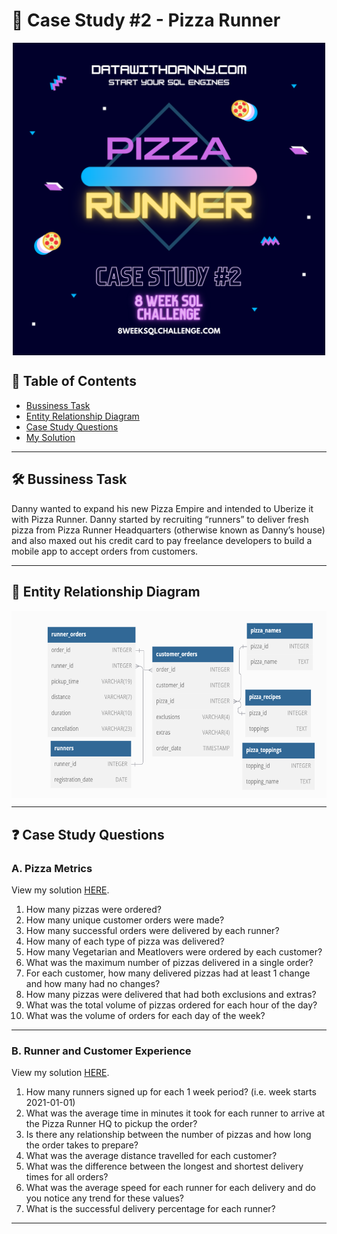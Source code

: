 # 🍕 Case Study #2 - Pizza Runner
<p align="center">
<img src="https://github.com/sagarsavalgi/8-Week-SQL-Challenge/blob/main/IMG/case2.png" align="center" width="500" height="500" >
  
## 📕 Table of Contents
* [Bussiness Task](https://github.com/sagarsavalgi/8-Week-SQL-Challenge/edit/main/Case%20Study%20%232%20-%20Pizza%20Runner/README.md#%EF%B8%8F-bussiness-task)
* [Entity Relationship Diagram](https://github.com/sagarsavalgi/8-Week-SQL-Challenge/edit/main/Case%20Study%20%232%20-%20Pizza%20Runner/README.md#-entity-relationship-diagram)
* [Case Study Questions](https://github.com/sagarsavalgi/8-Week-SQL-Challenge/edit/main/Case%20Study%20%232%20-%20Pizza%20Runner/README.md#-case-study-questions)
* [My Solution]()

---
## 🛠️ Bussiness Task
Danny wanted to expand his new Pizza Empire and intended to Uberize it with Pizza Runner. 
Danny started by recruiting “runners” to deliver fresh pizza from Pizza Runner Headquarters (otherwise known as Danny’s house) 
and also maxed out his credit card to pay freelance developers to build a mobile app to accept orders from customers.

---
## 🔐 Entity Relationship Diagram
<p align="center">
<img src="https://github.com/sagarsavalgi/8-Week-SQL-Challenge/blob/main/IMG/2.2.png" align="center" width="550" height="300" >

---
## ❓ Case Study Questions
### A. Pizza Metrics
View my solution [HERE](https://github.com/sagarsavalgi/8-Week-SQL-Challenge/blob/main/Case%20Study%20%232%20-%20Pizza%20Runner/A.%20Pizza%20Metrics.md).

1. How many pizzas were ordered?
2. How many unique customer orders were made?
3. How many successful orders were delivered by each runner?
4. How many of each type of pizza was delivered?
5. How many Vegetarian and Meatlovers were ordered by each customer?
6. What was the maximum number of pizzas delivered in a single order?
7. For each customer, how many delivered pizzas had at least 1 change and how many had no changes?
8. How many pizzas were delivered that had both exclusions and extras?
9. What was the total volume of pizzas ordered for each hour of the day?
10. What was the volume of orders for each day of the week?

---
### B. Runner and Customer Experience
View my solution [HERE]().

1. How many runners signed up for each 1 week period? (i.e. week starts 2021-01-01)
2. What was the average time in minutes it took for each runner to arrive at the Pizza Runner HQ to pickup the order?
3. Is there any relationship between the number of pizzas and how long the order takes to prepare?
4. What was the average distance travelled for each customer?
5. What was the difference between the longest and shortest delivery times for all orders?
6. What was the average speed for each runner for each delivery and do you notice any trend for these values?
7. What is the successful delivery percentage for each runner?

---

